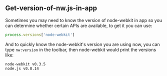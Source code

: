 ## Get-version-of-nw.js-in-app

Sometimes you may need to know the version of node-webkit in app so you can determine whether certain APIs are available, to get it you can use:

```javascript
process.versions['node-webkit']
```

And to quickly know the node-webkit's version you are using now, you can type `nw:version` in the toolbar, then node-webkit would print the versions like:

```
node-webkit v0.3.5
node.js v0.8.14
```